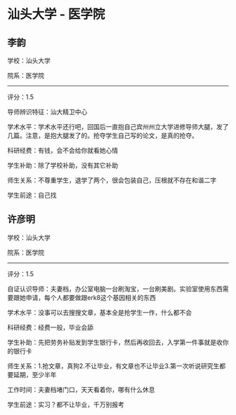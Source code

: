 # 汕头大学 - 医学院

## 李韵

学校：汕头大学

院系：医学院

* * *

评分：1.5

导师辨识特征：汕大精卫中心

学术水平：学术水平还行吧，回国后一直抱自己宾州州立大学进修导师大腿，发了几篇。注意，是抱大腿发了的。抢夺学生自己写的论文，是真的抢夺。

科研经费：有钱，会不会给你就看她心情

学生补助：除了学校补助，没有其它补助

师生关系：不尊重学生，退学了两个，很会包装自己，压根就不存在和谐二字

学生前途：自己找

## 许彦明

学校：汕头大学

院系：医学院

* * *

评分：1.5

自证认识导师：夫妻档，办公室电脑一台刷淘宝，一台刷美剧。实验室使用东西需要跟她申请，每个人都要做跟erk8这个基因相关的东西

学术水平：没事可以去搜搜文章，基本全是抢学生一作，什么都不会

科研经费：经费一般，毕业会舔

学生补助：先把劳务补贴发到学生银行卡，然后再收回去，入学第一件事就是收你的银行卡

师生关系：1.抢文章，真狗2.不让毕业，有文章也不让毕业3.第一次听说研究生都要延期，至少半年

工作时间：夫妻档堵门口，天天看着你，哪有什么休息

学生前途：实习？都不让毕业，千万别报考